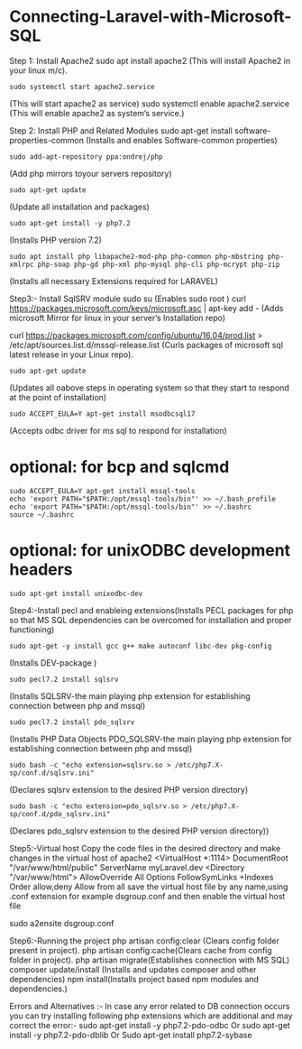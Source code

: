 # Connecting-Laravel-with-Microsoft-SQL
Step 1: Install Apache2
	sudo apt install apache2
(This will install Apache2 in your linux m/c).
	
	sudo systemctl start apache2.service 
(This will start apache2 as service)
	sudo systemctl enable apache2.service
(This will enable apache2 as system’s service.)

Step 2: Install PHP and Related Modules
	sudo apt-get install software-properties-common
(Installs and enables Software-common properties)

	sudo add-apt-repository ppa:ondrej/php
(Add php mirrors toyour servers repository)

	sudo apt-get update
(Update all installation and packages)

	sudo apt-get install -y php7.2
(Installs PHP version 7.2)

	sudo apt install php libapache2-mod-php php-common php-mbstring php-xmlrpc php-soap php-gd php-xml php-mysql php-cli php-mcrypt php-zip
(Installs all necessary Extensions required for LARAVEL)
	
Step3:- Install SqlSRV module
	sudo su (Enables sudo root )
	curl https://packages.microsoft.com/keys/microsoft.asc | apt-key add - 
(Adds microsoft Mirror for linux in your server’s Installation repo) 
	
curl https://packages.microsoft.com/config/ubuntu/16.04/prod.list > /etc/apt/sources.list.d/mssql-release.list
(Curls packages of microsoft sql latest release in your Linux repo).

	sudo apt-get update
(Updates all oabove steps in operating system so that they start to respond at the point of installation)

	sudo ACCEPT_EULA=Y apt-get install msodbcsql17
(Accepts odbc driver for ms sql to respond for installation)

# optional: for bcp and sqlcmd
	sudo ACCEPT_EULA=Y apt-get install mssql-tools
	echo 'export PATH="$PATH:/opt/mssql-tools/bin"' >> ~/.bash_profile
	echo 'export PATH="$PATH:/opt/mssql-tools/bin"' >> ~/.bashrc
	source ~/.bashrc
# optional: for unixODBC development headers
	sudo apt-get install unixodbc-dev
	
Step4:-Install pecl and enableing extensions(Installs PECL packages for php so that MS SQL dependencies can be overcomed for installation and proper functioning)

	sudo apt-get -y install gcc g++ make autoconf libc-dev pkg-config
 (Installs DEV-package )
 
	sudo pecl7.2 install sqlsrv
 (Installs SQLSRV-the main playing php extension for establishing connection between php and mssql) 
 
	sudo pecl7.2 install pdo_sqlsrv
	
(Installs PHP Data Objects PDO_SQLSRV-the main playing php extension for establishing connection between php and mssql)

	sudo bash -c "echo extension=sqlsrv.so > /etc/php7.X-sp/conf.d/sqlsrv.ini"
	
(Declares sqlsrv extension to the desired PHP version directory)

	sudo bash -c "echo extension=pdo_sqlsrv.so > /etc/php7.X-sp/conf.d/pdo_sqlsrv.ini"
	
(Declares pdo_sqlsrv extension to the desired PHP version directory))

Step5:-Virtual host
Copy the code files in the desired directory and make changes in the virtual host of apache2 
<VirtualHost *:1114>
    DocumentRoot "/var/www/html/public"
    ServerName myLaravel.dev
    <Directory "/var/www/html">
            AllowOverride All
            Options FollowSymLinks +Indexes
            Order allow,deny
            Allow from all
    </Directory>
</VirtualHost>
save the virtual host file by any name,using .conf extension
for example dsgroup.conf
and then enable the virtual host file 

sudo a2ensite dsgroup.conf

Step6:-Running the project
php artisan config:clear (Clears config folder present in project).
php artisan config:cache(Clears cache from config folder in project).
php artisan migrate(Establishes connection with MS SQL)
composer update/install (Installs and updates composer and other dependencies)
npm install(Installs project based npm modules and dependencies.)


Errors and Alternatives :-
In case any error related to DB connection occurs you can try installing following php extensions which are additional and may correct the error:-
sudo apt-get install -y php7.2-pdo-odbc
Or
sudo apt-get install -y php7.2-pdo-dblib
Or
Sudo apt-get install php7.2-sybase
